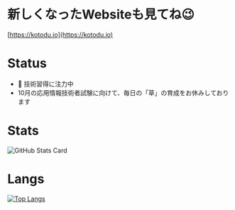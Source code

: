 # 新しくなったWebsiteも見てね😉
[https://kotodu.io](https://kotodu.io)

# Status
- 🌱 技術習得に注力中
- 10月の応用情報技術者試験に向けて、毎日の「草」の育成をお休みしております

# Stats
![GitHub Stats Card](https://github-readme-stats.vercel.app/api?username=kotodu&show_icons=true&count_private=true&theme=vue)

# Langs
[![Top Langs](https://github-readme-stats.vercel.app/api/top-langs/?username=anuraghazra&layout=compact)](https://github.com/anuraghazra/github-readme-stats)
